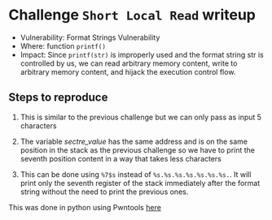 # Challenge `Short Local Read` writeup

- Vulnerability: Format Strings Vulnerability
- Where: function `printf()`
- Impact: Since `printf(str)` is improperly used and the format string str is controlled by us, we can read arbitrary memory content, write to arbitrary memory content, and hijack the execution control flow.


## Steps to reproduce

1. This is similar to the previous challenge but we can only pass as input 5 characters

2. The variable *sectre_value* has the same address and is on the same position in the stack as the previous challenge so we have to print the seventh position content in a way that takes less characters

3. This can be done using `%7$s` instead of `%s.%s.%s.%s.%s.%s.%s.`. It will print only the seventh register of the stack immediately after the format string without the need to print the previous ones.

This was done in python using Pwntools [here](https://gitlab.rnl.tecnico.ulisboa.pt/ssof2223/writeups/ist193342/-/blob/master/lab7/short_local_read.py)
